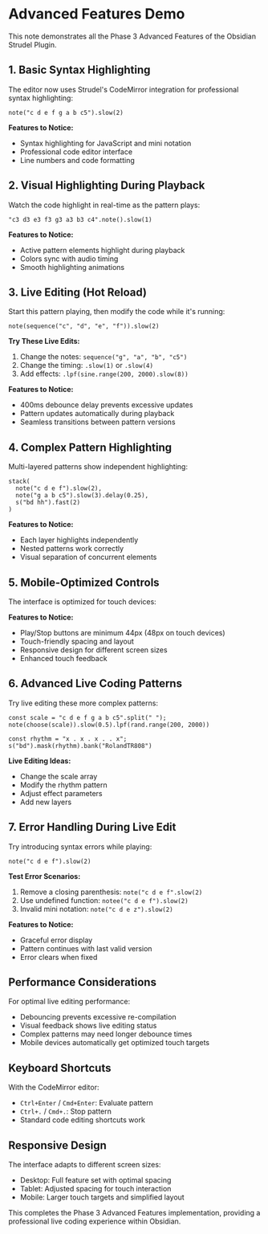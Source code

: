 # Advanced Features Demo

This note demonstrates all the Phase 3 Advanced Features of the Obsidian Strudel Plugin.

## 1. Basic Syntax Highlighting

The editor now uses Strudel's CodeMirror integration for professional syntax highlighting:

```strudel
note("c d e f g a b c5").slow(2)
```

**Features to Notice:**
- Syntax highlighting for JavaScript and mini notation
- Professional code editor interface
- Line numbers and code formatting

## 2. Visual Highlighting During Playback

Watch the code highlight in real-time as the pattern plays:

```strudel
"c3 d3 e3 f3 g3 a3 b3 c4".note().slow(1)
```

**Features to Notice:**
- Active pattern elements highlight during playback
- Colors sync with audio timing
- Smooth highlighting animations

## 3. Live Editing (Hot Reload)

Start this pattern playing, then modify the code while it's running:

```strudel
note(sequence("c", "d", "e", "f")).slow(2)
```

**Try These Live Edits:**
1. Change the notes: `sequence("g", "a", "b", "c5")`
2. Change the timing: `.slow(1)` or `.slow(4)`
3. Add effects: `.lpf(sine.range(200, 2000).slow(8))`

**Features to Notice:**
- 400ms debounce delay prevents excessive updates
- Pattern updates automatically during playback
- Seamless transitions between pattern versions

## 4. Complex Pattern Highlighting

Multi-layered patterns show independent highlighting:

```strudel
stack(
  note("c d e f").slow(2),
  note("g a b c5").slow(3).delay(0.25),
  s("bd hh").fast(2)
)
```

**Features to Notice:**
- Each layer highlights independently
- Nested patterns work correctly
- Visual separation of concurrent elements

## 5. Mobile-Optimized Controls

The interface is optimized for touch devices:

**Features to Notice:**
- Play/Stop buttons are minimum 44px (48px on touch devices)
- Touch-friendly spacing and layout
- Responsive design for different screen sizes
- Enhanced touch feedback

## 6. Advanced Live Coding Patterns

Try live editing these more complex patterns:

```strudel
const scale = "c d e f g a b c5".split(" ");
note(choose(scale)).slow(0.5).lpf(rand.range(200, 2000))
```

```strudel
const rhythm = "x . x . x . . x";
s("bd").mask(rhythm).bank("RolandTR808")
```

**Live Editing Ideas:**
- Change the scale array
- Modify the rhythm pattern
- Adjust effect parameters
- Add new layers

## 7. Error Handling During Live Edit

Try introducing syntax errors while playing:

```strudel
note("c d e f").slow(2)
```

**Test Error Scenarios:**
1. Remove a closing parenthesis: `note("c d e f".slow(2)`
2. Use undefined function: `notee("c d e f").slow(2)`
3. Invalid mini notation: `note("c d e z").slow(2)`

**Features to Notice:**
- Graceful error display
- Pattern continues with last valid version
- Error clears when fixed

## Performance Considerations

For optimal live editing performance:

- Debouncing prevents excessive re-compilation
- Visual feedback shows live editing status
- Complex patterns may need longer debounce times
- Mobile devices automatically get optimized touch targets

## Keyboard Shortcuts

With the CodeMirror editor:
- `Ctrl+Enter` / `Cmd+Enter`: Evaluate pattern
- `Ctrl+.` / `Cmd+.`: Stop pattern
- Standard code editing shortcuts work

## Responsive Design

The interface adapts to different screen sizes:
- Desktop: Full feature set with optimal spacing
- Tablet: Adjusted spacing for touch interaction
- Mobile: Larger touch targets and simplified layout

This completes the Phase 3 Advanced Features implementation, providing a professional live coding experience within Obsidian.